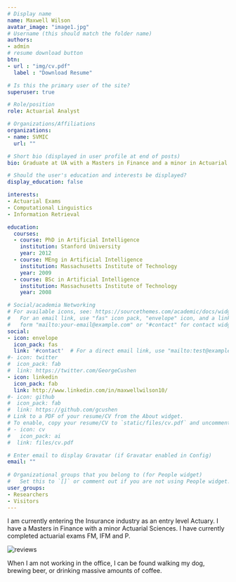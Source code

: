 ```yaml
---
# Display name
name: Maxwell Wilson
avatar_image: "image1.jpg"
# Username (this should match the folder name)
authors:
- admin
# resume download button
btn:
- url : "img/cv.pdf"
  label : "Download Resume"

# Is this the primary user of the site?
superuser: true

# Role/position
role: Actuarial Analyst

# Organizations/Affiliations
organizations:
- name: SVMIC
  url: ""

# Short bio (displayed in user profile at end of posts)
bio: Graduate at UA with a Masters in Finance and a minor in Actuarial Science

# Should the user's education and interests be displayed?
display_education: false

interests:
- Actuarial Exams
- Computational Linguistics
- Information Retrieval

education:
  courses:
  - course: PhD in Artificial Intelligence
    institution: Stanford University
    year: 2012
  - course: MEng in Artificial Intelligence
    institution: Massachusetts Institute of Technology
    year: 2009
  - course: BSc in Artificial Intelligence
    institution: Massachusetts Institute of Technology
    year: 2008

# Social/academia Networking
# For available icons, see: https://sourcethemes.com/academic/docs/widgets/#icons
#   For an email link, use "fas" icon pack, "envelope" icon, and a link in the
#   form "mailto:your-email@example.com" or "#contact" for contact widget.
social:
- icon: envelope
  icon_pack: fas
  link: '#contact'  # For a direct email link, use "mailto:test@example.org".
#- icon: twitter
#  icon_pack: fab
#  link: https://twitter.com/GeorgeCushen
- icon: linkedin
  icon_pack: fab
  link: http://www.linkedin.com/in/maxwellwilson10/
#- icon: github
#  icon_pack: fab
#  link: https://github.com/gcushen
# Link to a PDF of your resume/CV from the About widget.
# To enable, copy your resume/CV to `static/files/cv.pdf` and uncomment the lines below.  
# - icon: cv
#   icon_pack: ai
#  link: files/cv.pdf

# Enter email to display Gravatar (if Gravatar enabled in Config)
email: ""
  
# Organizational groups that you belong to (for People widget)
#   Set this to `[]` or comment out if you are not using People widget.  
user_groups:
- Researchers
- Visitors
---
```


I am currently entering the Insurance industry as an entry level Actuary. I have a Masters in Finance with a minor Actuarial Sciences. I have currently completed actuarial exams FM, IFM and P.

![reviews](../../img/OIP.jpg)


When I am not working in the office, I can be found walking my dog, brewing beer, or drinking massive amounts of coffee. 
